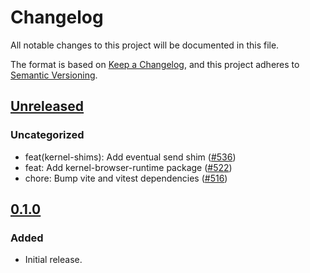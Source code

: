 # Changelog

All notable changes to this project will be documented in this file.

The format is based on [Keep a Changelog](https://keepachangelog.com/en/1.0.0/),
and this project adheres to [Semantic Versioning](https://semver.org/spec/v2.0.0.html).

## [Unreleased]

### Uncategorized

- feat(kernel-shims): Add eventual send shim ([#536](https://github.com/MetaMask/ocap-kernel/pull/536))
- feat: Add kernel-browser-runtime package ([#522](https://github.com/MetaMask/ocap-kernel/pull/522))
- chore: Bump vite and vitest dependencies ([#516](https://github.com/MetaMask/ocap-kernel/pull/516))

## [0.1.0]

### Added

- Initial release.

[Unreleased]: https://github.com/MetaMask/ocap-kernel/compare/@metamask/kernel-shims@0.1.0...HEAD
[0.1.0]: https://github.com/MetaMask/ocap-kernel/releases/tag/@metamask/kernel-shims@0.1.0
